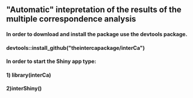 ## **"Automatic" intepretation of the results of the multiple correspondence analysis**

#### In order to download and install the package use the devtools package.

#### devtools::install_github("theintercapackage/interCa")

#### In order to start the Shiny app type:

#### 1) library(interCa)

#### 2)interShiny()
